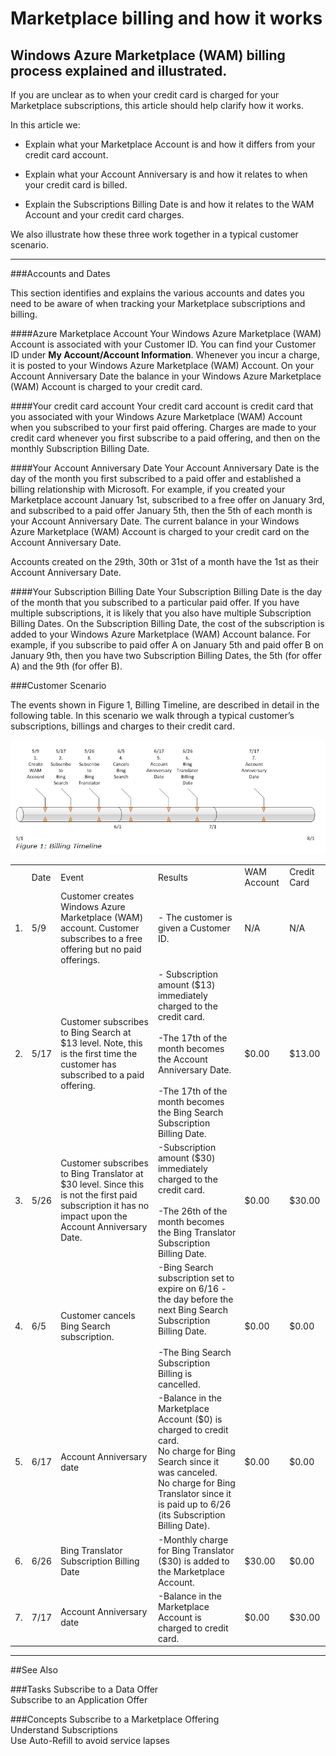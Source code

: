   
<properties 
   pageTitle=" Marketplace billing and how it works " 
   description="Understanding how Marketplace bills and how it works" 
   services="cloud-services" 
   documentationCenter="" 
   authors="kevinscharpenberg" 
   manager="manager-alias" 
   editor=""/>

<tags
   ms.service="marketplace"
   ms.devlang="na"
   ms.topic="article"
   ms.tgt_pltfrm="na"
   ms.workload="data-services" 
   ms.date="02/16/2015"
   ms.author="kevsch"/>
#    Marketplace billing and how it works 
Windows Azure Marketplace (WAM) billing process explained and illustrated.
 -----------
If you are unclear as to when your credit card is charged for your Marketplace subscriptions, this article should help clarify how it works.

In this article we:

- Explain what your Marketplace Account is and how it differs from your credit card account.

- Explain what your Account Anniversary is and how it relates to when your credit card is billed.

- Explain the Subscriptions Billing Date is and how it relates to the WAM Account and your credit card charges.

We also illustrate how these three work together in a typical customer scenario.

 -----------

###Accounts and Dates

This section identifies and explains the various accounts and dates you need to be aware of when tracking your Marketplace subscriptions and billing.

####Azure Marketplace Account
Your Windows Azure Marketplace (WAM) Account is associated with your Customer ID. You can find your Customer ID under **My Account/Account Information**. Whenever you incur a charge, it is posted to your Windows Azure Marketplace (WAM) Account. On your Account Anniversary Date the balance in your Windows Azure Marketplace (WAM) Account is charged to your credit card.

####Your credit card account
Your credit card account is credit card that you associated with your Windows Azure Marketplace (WAM) Account when you subscribed to your first paid offering. Charges are made to your credit card whenever you first subscribe to a paid offering, and then on the monthly Subscription Billing Date.

####Your Account Anniversary Date
Your Account Anniversary Date is the day of the month you first subscribed to a paid offer and established a billing relationship with Microsoft. For example, if you created your Marketplace account January 1st, subscribed to a free offer on January 3rd, and subscribed to a paid offer January 5th, then the 5th of each month is your Account Anniversary Date. The current balance in your Windows Azure Marketplace (WAM) Account is charged to your credit card on the Account Anniversary Date.

Accounts created on the 29th, 30th or 31st of a month have the 1st as their Account Anniversary Date.

####Your Subscription Billing Date
Your Subscription Billing Date is the day of the month that you subscribed to a particular paid offer. If you have multiple subscriptions, it is likely that you also have multiple Subscription Billing Dates. On the Subscription Billing Date, the cost of the subscription is added to your Windows Azure Marketplace (WAM) Account balance. For example, if you subscribe to paid offer A on January 5th and paid offer B on January 9th, then you have two Subscription Billing Dates, the 5th (for offer A) and the 9th (for offer B).


###Customer Scenario

The events shown in Figure 1, Billing Timeline, are described in detail in the following table. In this scenario we walk through a typical customer’s subscriptions, billings and charges to their credit card. 


![alt text](./media/marketplace-data-market-marketplace-billing-and-how-it-works/billingtimeline.png)

<table>
  <tr>
<td>
</td><td>Date
</td><td>Event  
</td><td>Results 
</td><td>WAM Account  
</td><td>Credit Card 
</td></tr>
<tr>
<td>1.
</td><td>5/9
</td><td>Customer creates Windows Azure Marketplace (WAM) account. Customer subscribes to a free offering but no paid offerings. 
</td><td>- The customer is given a Customer ID. 
</td><td>N/A 
</td><td>N/A 
</td></tr>
<tr>
<td>2.
</td><td>5/17
</td><td>Customer subscribes to Bing Search at $13 level.
Note, this is the first time the customer has subscribed to a paid offering.
</td><td>- Subscription amount ($13) immediately charged to the credit card. <br><br>
-The 17th of the month becomes the Account Anniversary Date.<br><br>
-The 17th of the month becomes the Bing Search Subscription Billing Date.
 
</td><td>$0.00
 
</td><td>$13.00
 
</td></tr>
<tr>
<td>3.
</td><td>5/26 
</td><td>Customer subscribes to Bing Translator at $30 level.
Since this is not the first paid subscription it has no impact upon the Account Anniversary Date.
</td><td>-Subscription amount ($30) immediately charged to the credit card. <br><br>
-The 26th of the month becomes the Bing Translator Subscription Billing Date. 
</td><td>$0.00
 
</td><td>$30.00
 
</td></tr>
<tr>
<td>4.
</td><td>6/5
</td><td>Customer cancels Bing Search subscription.
</td><td>-Bing Search subscription set to expire on 6/16 - the day before the next Bing Search Subscription Billing Date.<br><br>
-The Bing Search Subscription Billing is cancelled. 
</td><td>$0.00
 
</td><td>$0.00
 
</td></tr>
<tr>
<td>5.
</td><td>6/17 
</td><td>Account Anniversary date
</td><td>-Balance in the Marketplace Account ($0) is charged to credit card.<br> 
No charge for Bing Search since it was canceled. <br>
No charge for Bing Translator since it is paid up to 6/26 (its Subscription Billing Date). 
</td><td>$0.00
 
</td><td>$0.00
 
</td></tr>
<tr>
<td>6.
</td><td>6/26
</td><td>Bing Translator Subscription Billing Date 
</td><td>-Monthly charge for Bing Translator ($30) is added to the Marketplace Account. 
</td><td>$30.00
 
</td><td>$0.00
 
</td></tr>
<tr>
<td>7.
</td><td>7/17
</td><td>Account Anniversary date 
</td><td>-Balance in the Marketplace Account is charged to credit card.  
</td><td>$0.00
 
</td><td>$30.00
 
</td></tr>
</table>




 -----------
##See Also

###Tasks
Subscribe to a Data Offer<br>
Subscribe to an Application Offer

###Concepts
Subscribe to a Marketplace Offering<br>
Understand Subscriptions<br>
Use Auto-Refill to avoid service lapses
